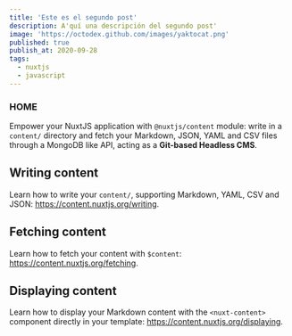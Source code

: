 ```yaml
---
title: 'Este es el segundo post'
description: A'quí una descripción del segundo post'
image: 'https://octodex.github.com/images/yaktocat.png'
published: true
publish_at: 2020-09-28
tags: 
  - nuxtjs
  - javascript
---
```


### HOME
Empower your NuxtJS application with `@nuxtjs/content` module: write in a `content/` directory and fetch your Markdown, JSON, YAML and CSV files through a MongoDB like API, acting as a **Git-based Headless CMS**.

## Writing content

Learn how to write your `content/`, supporting Markdown, YAML, CSV and JSON: https://content.nuxtjs.org/writing.

## Fetching content

Learn how to fetch your content with `$content`: https://content.nuxtjs.org/fetching.

## Displaying content

Learn how to display your Markdown content with the `<nuxt-content>` component directly in your template: https://content.nuxtjs.org/displaying.